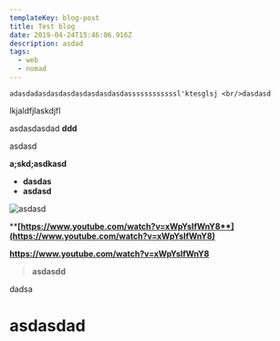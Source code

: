 ```yaml
---
templateKey: blog-post
title: Test blog
date: 2019-04-24T15:46:06.916Z
description: asdad
tags:
  - web
  - nomad
---
```

```
adasdadasdasdasdasdasdasdasdassssssssssssl'ktesglsj <br/>dasdasd
```

lkjaldfjlaskdjfl

asdasdasdad
<b>ddd</b>

asdasd



**a;skd;asdkasd**

* **dasdas**
* **asdasd**

![](/img/3wgidj3j_400x400.png "asdasd")

****[**https://www.youtube.com/watch?v=xWpYsIfWnY8**](https://www.youtube.com/watch?v=xWpYsIfWnY8)****

**https://www.youtube.com/watch?v=xWpYsIfWnY8**

> **asdasdd**

dadsa

# asdasdad
